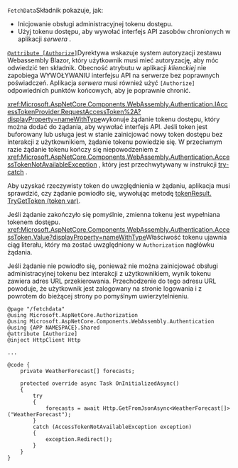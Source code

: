 `FetchData`Składnik pokazuje, jak:

* Inicjowanie obsługi administracyjnej tokenu dostępu.
* Użyj tokenu dostępu, aby wywołać interfejs API zasobów chronionych w aplikacji *serwera* .

[`@attribute [Authorize]`](xref:mvc/views/razor#attribute)Dyrektywa wskazuje system autoryzacji zestawu Webassembly Blazor, który użytkownik musi mieć autoryzację, aby móc odwiedzić ten składnik. Obecność atrybutu w aplikacji *klienckiej* nie zapobiega WYWOŁYWANIU interfejsu API na serwerze bez poprawnych poświadczeń. Aplikacja *serwera* musi również użyć `[Authorize]` odpowiednich punktów końcowych, aby je poprawnie chronić.

<xref:Microsoft.AspNetCore.Components.WebAssembly.Authentication.IAccessTokenProvider.RequestAccessToken%2A?displayProperty=nameWithType>wykonuje żądanie tokenu dostępu, który można dodać do żądania, aby wywołać interfejs API. Jeśli token jest buforowany lub usługa jest w stanie zainicjować nowy token dostępu bez interakcji z użytkownikiem, żądanie tokenu powiedzie się. W przeciwnym razie żądanie tokenu kończy się niepowodzeniem z <xref:Microsoft.AspNetCore.Components.WebAssembly.Authentication.AccessTokenNotAvailableException> , który jest przechwytywany w instrukcji [try-catch](/dotnet/csharp/language-reference/keywords/try-catch) .

Aby uzyskać rzeczywisty token do uwzględnienia w żądaniu, aplikacja musi sprawdzić, czy żądanie powiodło się, wywołując metodę [tokenResult. TryGetToken (token var)](xref:Microsoft.AspNetCore.Components.WebAssembly.Authentication.AccessTokenResult.TryGetToken%2A).

Jeśli żądanie zakończyło się pomyślnie, zmienna tokenu jest wypełniana tokenem dostępu. <xref:Microsoft.AspNetCore.Components.WebAssembly.Authentication.AccessToken.Value?displayProperty=nameWithType>Właściwość tokenu ujawnia ciąg literału, który ma zostać uwzględniony w `Authorization` nagłówku żądania.

Jeśli żądanie nie powiodło się, ponieważ nie można zainicjować obsługi administracyjnej tokenu bez interakcji z użytkownikiem, wynik tokenu zawiera adres URL przekierowania. Przechodzenie do tego adresu URL powoduje, że użytkownik jest zalogowany na stronie logowania i z powrotem do bieżącej strony po pomyślnym uwierzytelnieniu.

```razor
@page "/fetchdata"
@using Microsoft.AspNetCore.Authorization
@using Microsoft.AspNetCore.Components.WebAssembly.Authentication
@using {APP NAMESPACE}.Shared
@attribute [Authorize]
@inject HttpClient Http

...

@code {
    private WeatherForecast[] forecasts;

    protected override async Task OnInitializedAsync()
    {
        try
        {
            forecasts = await Http.GetFromJsonAsync<WeatherForecast[]>("WeatherForecast");
        }
        catch (AccessTokenNotAvailableException exception)
        {
            exception.Redirect();
        }
    }
}
```
